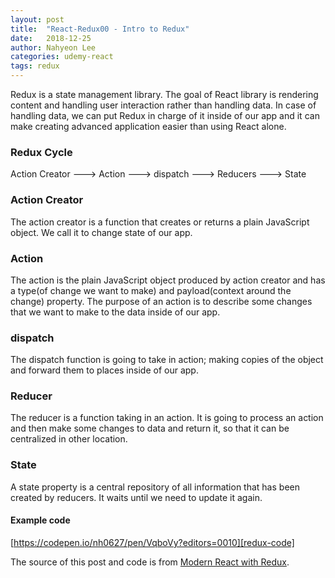 ```yaml
---
layout: post
title:  "React-Redux00 - Intro to Redux"
date:   2018-12-25
author: Nahyeon Lee
categories: udemy-react
tags: redux
---
```

<p class="intro"><span class="dropcap">R</span>edux is a state management library. The goal of React library is rendering content and handling user interaction rather than handling data. In case of handling data, we can put Redux in charge of it inside of our app and it can make creating advanced application easier than using React alone.
</p>

### Redux Cycle
Action Creator 🡒 Action 🡒 dispatch 🡒 Reducers 🡒 State

### Action Creator
The action creator is a function that creates or returns a plain JavaScript object. We call it to change state of our app.

### Action
The action is the plain JavaScript object produced by action creator and has a type(of change we want to make) and payload(context around the change) property. The purpose of an action is to describe some changes that we want to make to the data inside of our app.

### dispatch
The dispatch function is going to take in action; making copies of the object and forward them to places inside of our app.

### Reducer
The reducer is a function taking in an action. It is going to process an action and then make some changes to data and return it, so that it can be centralized in other location.

### State
A state property is a central repository of all information that has been created by reducers. It waits until we need to update it again.

#### Example code
[https://codepen.io/nh0627/pen/VqboVy?editors=0010][redux-code]

The source of this post and code is from [Modern React with Redux][udemy-react].

[redux-code]: https://codepen.io/nh0627/pen/VqboVy?editors=0010
[udemy-react]: https://www.udemy.com/react-redux/